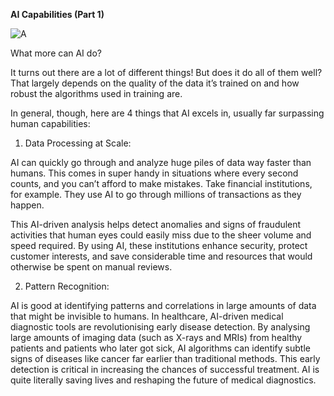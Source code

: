 **AI Capabilities (Part 1)**

![A](https://github.com/adeleke123/AI-Career-Essentials/assets/51156057/9a8785e2-3ba3-40f2-b284-7be70156770a)


What more can AI do?

It turns out there are a lot of different things! But does it do all of them well? That largely depends on the quality of the data it’s trained on and how robust the algorithms used in training are.

In general, though, here are 4 things that AI excels in, usually far surpassing human capabilities:

1. Data Processing at Scale:

AI can quickly go through and analyze huge piles of data way faster than humans. This comes in super handy in situations where every second counts, and you can’t afford to make mistakes. Take financial institutions, for example. They use AI to go through millions of transactions as they happen.

This AI-driven analysis helps detect anomalies and signs of fraudulent activities that human eyes could easily miss due to the sheer volume and speed required. By using AI, these institutions enhance security, protect customer interests, and save considerable time and resources that would otherwise be spent on manual reviews.

2. Pattern Recognition:

AI is good at identifying patterns and correlations in large amounts of data that might be invisible to humans. In healthcare, AI-driven medical diagnostic tools are revolutionising early disease detection. By analysing large amounts of imaging data (such as X-rays and MRIs) from healthy patients and patients who later got sick, AI algorithms can identify subtle signs of diseases like cancer far earlier than traditional methods. This early detection is critical in increasing the chances of successful treatment. AI is quite literally saving lives and reshaping the future of medical diagnostics.



